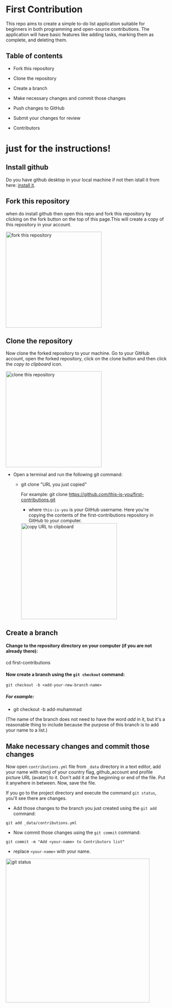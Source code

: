 # First Contribution

This repo aims to create a simple to-do list application suitable for beginners in both programming and open-source contributions. The application will have basic features like adding tasks, marking them as complete, and deleting them.

## Table of contents

- Fork this repository

- Clone the repository

- Create a branch

- Make necessary changes and commit those changes

- Push changes to GitHub

- Submit your changes for review

- Contributors

# just for the instructions!

## Install github

Do you have github desktop in your local machine if not then istall it from here: [install it](https://help.github.com/articles/set-up-git/).

## Fork this repository

when do install github then open this repo and fork this repository by clicking on the fork button on the top of this page.This will create a copy of this repository in your account.

<img align="center" width="300" src="assets/fork.png" alt="fork this repository" />

## Clone the repository

Now clone the forked repository to your machine. Go to your GitHub account, open the forked repository, click on the clone button and then click the _copy to clipboard_ icon.

<img align="center" width="300" src="assets/clone.png" alt="clone this repository" />

- Open a terminal and run the following git command:

  - git clone "URL you just copied"

    For example:
    git clone https://github.com/this-is-you/first-contributions.git

    - where `this-is-you` is your GitHub username. Here you're copying the contents of the first-contributions repository in GitHub to your computer.

    <img align="center" width="300" src="assets/copy-to-clipboard.png" alt="copy URL to clipboard" />

## Create a branch

#### Change to the repository directory on your computer (if you are not already there):

cd first-contributions

#### Now create a branch using the `git checkout` command:

```
git checkout -b <add-your-new-branch-name>
```

##### For example:

- git checkout -b add-muhammad

(The name of the branch does not need to have the word _add_ in it, but it's a reasonable thing to include because the purpose of this branch is to add your name to a list.)

## Make necessary changes and commit those changes

Now open `contributions.yml` file from `_data` directory in a text editor, add your name with emoji of your country flag, github_account and profile picture URL (avatar) to it. Don't add it at the beginning or end of the file. Put it anywhere in between. Now, save the file.

If you go to the project directory and execute the command `git status`, you'll see there are changes.

- Add those changes to the branch you just created using the `git add` command:

```
git add _data/contributions.yml
```

- Now commit those changes using the `git commit` command:

```
git commit -m "Add <your-name> to Contributors list"
```

- replace `<your-name>` with your name.

<img align="center" width="450" src="assets/git-status.png" alt="git status" />
